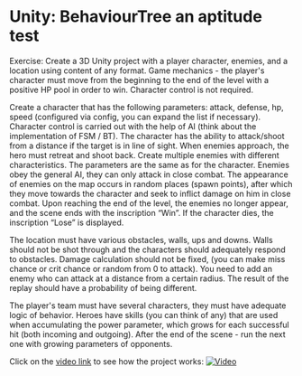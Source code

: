 # Unity: BehaviourTree an aptitude test

Exercise:
Create a 3D Unity project with a player character, enemies, and a location using content of any format. Game mechanics - the player's character must move from the beginning to the end of the level with a positive HP pool in order to win. Character control is not required.

Create a character that has the following parameters: attack, defense, hp, speed (configured via config, you can expand the list if necessary). Character control is carried out with the help of AI (think about the implementation of FSM / BT). The character has the ability to attack/shoot from a distance if the target is in line of sight. When enemies approach, the hero must retreat and shoot back. Create multiple enemies with different characteristics. The parameters are the same as for the character. Enemies obey the general AI, they can only attack in close combat. The appearance of enemies on the map occurs in random places (spawn points), after which they move towards the character and seek to inflict damage on him in close combat. Upon reaching the end of the level, the enemies no longer appear, and the scene ends with the inscription “Win”. If the character dies, the inscription “Lose” is displayed.

The location must have various obstacles, walls, ups and downs. Walls should not be shot through and the characters should adequately respond to obstacles. Damage calculation should not be fixed, (you can make miss chance or crit chance or random from 0 to attack).
You need to add an enemy who can attack at a distance from a certain radius. The result of the replay should have a probability of being different.

The player's team must have several characters, they must have adequate logic of behavior. Heroes have skills (you can think of any) that are used when accumulating the power parameter, which grows for each successful hit (both incoming and outgoing).
After the end of the scene - run the next one with growing parameters of opponents.

Click on the [video link](https://vimeo.com/710727066) to see how the project works:
[![Video](https://i32.servimg.com/u/f32/11/33/69/31/aa10.png)](https://vimeo.com/710727066)
